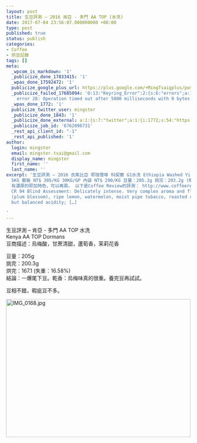 ```yaml
---
layout: post
title: 生豆評測 – 2016 肯亞 - 多門 AA TOP (水洗)
date: 2017-07-04 23:56:07.000000000 +08:00
type: post
published: true
status: publish
categories:
- Coffee
- 烘豆記錄
tags: []
meta:
  _wpcom_is_markdown: '1'
  _publicize_done_17833415: '1'
  _wpas_done_17592472: '1'
  publicize_google_plus_url: https://plus.google.com/+MingTsaigplus/posts/Ada9TZj7wc6
  _publicize_failed_17685094: 'O:13:"Keyring_Error":2:{s:6:"errors";a:1:{s:21:"keyring-request-error";a:1:{i:0;O:8:"WP_Error":2:{s:6:"errors";a:1:{s:19:"http_request_failed";a:1:{i:0;s:80:"cURL
    error 28: Operation timed out after 5000 milliseconds with 0 bytes received";}}s:10:"error_data";a:0:{}}}}s:10:"error_data";a:0:{}}'
  _wpas_done_1772: '1'
  publicize_twitter_user: mingster
  _publicize_done_1843: '1'
  _publicize_done_external: a:1:{s:7:"twitter";a:1:{i:1772;s:54:"https://twitter.com/mingster/status/882266807029170177";}}
  _publicize_job_id: '6762096731'
  _rest_api_client_id: "-1"
  _rest_api_published: '1'
author:
  login: mingster
  email: mingster.tsai@gmail.com
  display_name: mingster
  first_name: ''
  last_name: ''
excerpt: '生豆評測 – 2016 衣索比亞 耶珈雪啡 科契爾 G1水洗 Ethiopia Washed Yirgacheffe Kochere G1 豆商描述：這款生豆充滿了傳統典型耶家雪啡風土特色，鮮明花香與檸檬皮香氣，入口充滿完熟柑橘、香吉士、葡萄柚的酸甜，中段也隱約帶有生薑與檸檬百里香的特殊香氣，餘韻還有香草與紅茶香氣的氣息。
  5KG 散裝 NT$ 305/KG 30KG/GP 內袋 NT$ 290/KG 豆量：205.1g 挑完：203.2g (暇疵比：0.99% 不到百分之一) 結論：2016年度，真的有G1等級的豆。
  有濃厚的耶加特色，可以再買。 以下是Coffee Review的評測： http://www.coffeereview.com/review/ethiopia-yirgacheffe-kochere-g1/
  CR 94 Blind Assessment: Delicately intense. Very complex aroma and flavor: flowers
  (plum blossom), ripe lemon, watermelon, moist pipe tobacco, roasted cacao nib. Bright
  but balanced acidity; […]

'
---
```

<p>生豆評測 – 肯亞 - 多門 AA TOP 水洗<br />
Kenya AA TOP Dormans<br />
豆商描述：烏梅酸，甘蔗清甜，蘆筍香，茉莉花香</p>
<p>豆量：205g<br />
挑完：200.3g<br />
烘完：167.1 (失重：16.58%)<br />
結論：一爆尾下豆。乾香：烏梅味真的很重。養完豆再試試。</p>
<p>豆相不錯，暇疵豆不多。</p>
<p><img class="  wp-image-1844 aligncenter" src="{{ site.JB.IMAGE_PATH }}/img_01681.jpg" alt="IMG_0168.jpg" width="503" height="377" /></p>
